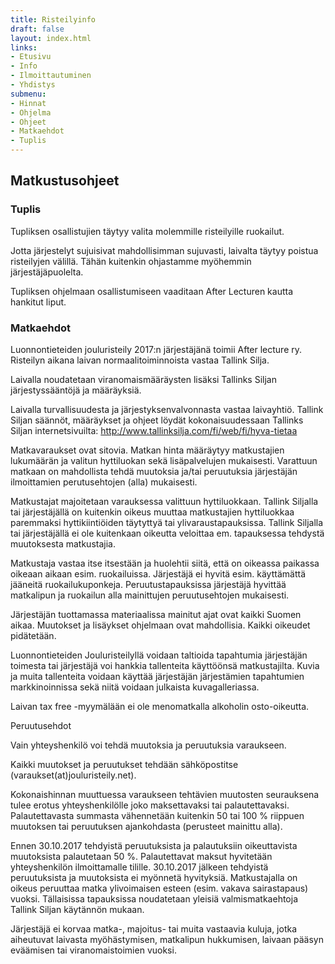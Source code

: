 ```yaml
---
title: Risteilyinfo
draft: false
layout: index.html
links:
- Etusivu
- Info
- Ilmoittautuminen
- Yhdistys
submenu:
- Hinnat
- Ohjelma
- Ohjeet
- Matkaehdot
- Tuplis
---
```

## Matkustusohjeet

### Tuplis

Tupliksen osallistujien täytyy valita molemmille risteilyille ruokailut.

Jotta järjestelyt sujuisivat mahdollisimman sujuvasti, laivalta täytyy poistua risteilyjen välillä. Tähän kuitenkin ohjastamme myöhemmin järjestäjäpuolelta.

Tupliksen ohjelmaan osallistumiseen vaaditaan After Lecturen kautta hankitut liput.

### Matkaehdot

Luonnontieteiden jouluristeily 2017:n järjestäjänä toimii After lecture ry. Risteilyn aikana laivan normaalitoiminnoista vastaa Tallink Silja.

Laivalla noudatetaan viranomaismääräysten lisäksi Tallinks Siljan järjestyssääntöjä ja määräyksiä.

Laivalla turvallisuudesta ja järjestyksenvalvonnasta vastaa laivayhtiö. Tallink Siljan säännöt, määräykset ja ohjeet löydät kokonaisuudessaan Tallinks Siljan internetsivuilta: http://www.tallinksilja.com/fi/web/fi/hyva-tietaa

Matkavaraukset ovat sitovia. Matkan hinta määräytyy matkustajien lukumäärän ja valitun hyttiluokan sekä lisäpalvelujen mukaisesti. Varattuun matkaan on mahdollista tehdä muutoksia ja/tai peruutuksia järjestäjän ilmoittamien perutusehtojen (alla) mukaisesti.

Matkustajat majoitetaan varauksessa valittuun hyttiluokkaan. Tallink Siljalla tai järjestäjällä on kuitenkin oikeus muuttaa matkustajien hyttiluokkaa paremmaksi hyttikiintiöiden täytyttyä tai ylivaraustapauksissa. Tallink Siljalla tai järjestäjällä ei ole kuitenkaan oikeutta veloittaa 
em. tapauksessa tehdystä muutoksesta matkustajia.

Matkustaja vastaa itse itsestään ja huolehtii siitä, että on oikeassa paikassa oikeaan aikaan esim. ruokailuissa. Järjestäjä ei hyvitä esim. käyttämättä jääneitä ruokailukuponkeja. Peruutustapauksissa järjestäjä hyvittää matkalipun ja ruokailun alla mainittujen peruutusehtojen mukaisesti.

Järjestäjän tuottamassa materiaalissa mainitut ajat ovat kaikki Suomen aikaa. Muutokset ja lisäykset ohjelmaan ovat mahdollisia. Kaikki oikeudet pidätetään.

Luonnontieteiden Jouluristeilyllä voidaan taltioida tapahtumia järjestäjän toimesta tai järjestäjä voi hankkia tallenteita käyttöönsä matkustajilta. Kuvia ja muita tallenteita voidaan käyttää järjestäjän järjestämien tapahtumien markkinoinnissa sekä niitä voidaan julkaista kuvagalleriassa.

Laivan tax free -myymälään ei ole menomatkalla alkoholin osto-oikeutta.

Peruutusehdot

Vain yhteyshenkilö voi tehdä muutoksia ja peruutuksia varaukseen.

Kaikki muutokset ja peruutukset tehdään sähköpostitse (varaukset(at)jouluristeily.net).

Kokonaishinnan muuttuessa varaukseen tehtävien muutosten seurauksena tulee erotus yhteyshenkilölle joko maksettavaksi tai palautettavaksi. Palautettavasta summasta vähennetään kuitenkin 50 tai 100 % riippuen muutoksen tai peruutuksen ajankohdasta (perusteet mainittu alla).

Ennen 30.10.2017 tehdyistä peruutuksista ja palautuksiin oikeuttavista muutoksista palautetaan 50 %. Palautettavat maksut hyvitetään yhteyshenkilön ilmoittamalle tilille. 30.10.2017 jälkeen tehdyistä peruutuksista ja muutoksista ei myönnetä hyvityksiä. Matkustajalla on oikeus peruuttaa matka ylivoimaisen esteen (esim. vakava sairastapaus) vuoksi. Tällaisissa tapauksissa noudatetaan yleisiä valmismatkaehtoja Tallink Siljan käytännön mukaan.

Järjestäjä ei korvaa matka-, majoitus- tai muita vastaavia kuluja, jotka aiheutuvat laivasta myöhästymisen, matkalipun hukkumisen, laivaan pääsyn eväämisen tai viranomaistoimien vuoksi.

